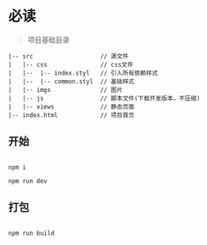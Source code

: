 # 必读

> 项目基础目录

```
|-- src                   // 源文件
|   |-- css               // css文件
|   |--  |-- index.styl   // 引入所有依赖样式
|   |--  |-- common.styl  // 基础样式
|   |-- imgs              // 图片
|   |-- js                // 脚本文件(下载开发版本，不压缩)
|   |-- views             // 静态页面
|-- index.html            // 项目首页
```

## 开始

```npm

npm i

npm run dev

```

## 打包

```npm

npm run build

```
